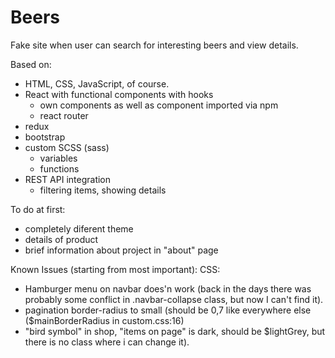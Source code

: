 # Beers

Fake site when user can search for interesting beers and view details.

Based on:
- HTML, CSS, JavaScript, of course.
- React with functional components with hooks
    - own components as well as component imported via npm
    - react router
- redux
- bootstrap
- custom SCSS (sass)
    - variables
    - functions
- REST API integration
    - filtering items, showing details

To do at first:
- completely diferent theme
- details of product
- brief information about project in "about" page


Known Issues (starting from most important):
CSS:
- Hamburger menu on navbar does'n work (back in the days there was probably some conflict in .navbar-collapse class, but now I can't find it).
- pagination border-radius to small (should be 0,7 like everywhere else ($mainBorderRadius in custom.css:16)
- "bird symbol" in shop, "items on page" is dark, should be $lightGrey, but there is no class where i can change it).

